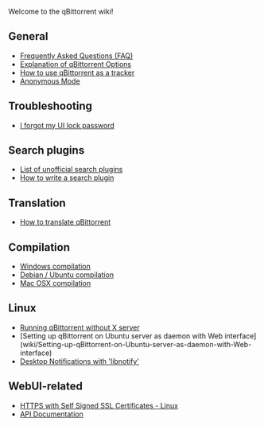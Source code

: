 Welcome to the qBittorrent wiki!

## General
* [Frequently Asked Questions (FAQ)](wiki/Frequently-Asked-Questions)
* [Explanation of qBittorrent Options](wiki/qBittorrent-Options)
* [How to use qBittorrent as a tracker](wiki/How-to-use-qBittorrent-as-a-tracker)
* [Anonymous Mode](wiki/Anonymous-Mode)

## Troubleshooting
* [I forgot my UI lock password](wiki/I-forgot-my-UI-lock-password)

## Search plugins
* [List of unofficial search plugins](wiki/Unofficial-search-plugins)
* [How to write a search plugin](wiki/How-to-write-a-search-plugin)

## Translation
* [How to translate qBittorrent](wiki/How-to-translate-qBittorrent)

## Compilation
* [Windows compilation](wiki/Windows-compilation)
* [Debian / Ubuntu compilation](wiki/Compiling-qBittorrent-on-Debian-and-Ubuntu)
* [Mac OSX compilation](wiki/Compilation-guide-for-Mac-OSX-systems)

## Linux
* [Running qBittorrent without X server](wiki/Running-qBittorrent-without-X-server)
* [Setting up qBittorrent on Ubuntu server as daemon with Web interface] (wiki/Setting-up-qBittorrent-on-Ubuntu-server-as-daemon-with-Web-interface)
* [Desktop Notifications with 'libnotify'](wiki/Easy-pop-up-notifications-using-libnotify)

## WebUI-related
* [HTTPS with Self Signed SSL Certificates - Linux](wiki/Linux-WebUI-setting-up-HTTPS-with-self-signed-SSL-certificates)
* [API Documentation](wiki/WebUI-API-Documentation)
